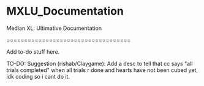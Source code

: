 # MXLU_Documentation
Median XL: Ultimative Documentation

===================================

Add to-do stuff here.

TO-DO:
Suggestion (rishab/Claygame): Add a desc to tell that cc says "all trials completed" when all trials r done and hearts have not been cubed yet, idk coding so i cant do it.
